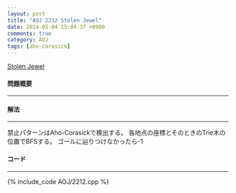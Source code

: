 ```yaml
---
layout: post
title: "AOJ 2212 Stolen Jewel"
date: 2014-05-04 15:04:37 +0900
comments: true
category: AOJ
tags: [aho-corasick]
---
```

  
[Stolen Jewel](http://judge.u-aizu.ac.jp/onlinejudge/description.jsp?id=2212)

#### 問題概要
  
***


#### 解法

***

禁止パターンはAho-Corasickで検出する。
各地点の座標とそのときのTrie木の位置でBFSする。
ゴールに辿りつけなかったら-1


#### コード

***

{% include_code AOJ/2212.cpp %}


